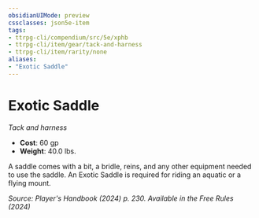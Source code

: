 ```yaml
---
obsidianUIMode: preview
cssclasses: json5e-item
tags:
- ttrpg-cli/compendium/src/5e/xphb
- ttrpg-cli/item/gear/tack-and-harness
- ttrpg-cli/item/rarity/none
aliases: 
- "Exotic Saddle"
---
```

# Exotic Saddle
*Tack and harness*  

- **Cost**: 60 gp
- **Weight**: 40.0 lbs.

A saddle comes with a bit, a bridle, reins, and any other equipment needed to use the saddle. An Exotic Saddle is required for riding an aquatic or a flying mount.

*Source: Player's Handbook (2024) p. 230. Available in the Free Rules (2024)*